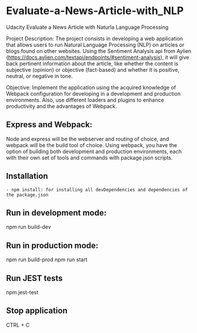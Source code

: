 # Evaluate-a-News-Article-with_NLP

Udacity Evaluate a News Article with Naturla Language Processing

Project Description: The project consists in developing a web application that allows users to run Natural Language Processing (NLP) on articles or blogs found on other websites. Using the Sentiment Analysis api from Aylien (https://docs.aylien.com/textapi/endpoints/#sentiment-analysis), it will give back pertinent information about the article, like whether the content is subjective (opinion) or objective (fact-based) and whether it is positive, neutral, or negative in tone.


Objective: Implement the application using the acquired knowledge of Webpack configuration for developing in a development and production environments. Also, use different loaders and plugins to enhance productivity and the advantages of Webpack.


## Express and Webpack:

Node and express will be the webserver and routing of choice, and webpack will be the build tool of choice. Using webpack, you have the option of building both development and production environments, each with their own set of tools and commands with package.json scripts.

## Installation

    - npm install: for installing all devDependencies and dependencies of the package.json

## Run in development mode:

npm run build-dev

## Run in production mode:

npm run build-prod
npm run start

## Run JEST tests

npm jest-test

## Stop application

CTRL + C
  


